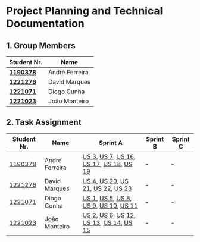 # Project Planning and Technical Documentation
## 1. Group Members

| Student Nr.	                             | Name	            |
|------------------------------------------|------------------|
| **[1190378](../membros/1190378/readme.md)** | André Ferreira   |
| **[1221276](../membros/1221276/readme.md)** | David Marques |
| **[1221071](../membros/1221071/readme.md)** | Diogo Cunha      |
| **[1221023](../membros/1221023/readme.md)** | João Monteiro   |

## 2. Task Assignment

| Student Nr.   | Name    | Sprint A | Sprint B   | Sprint C |
|--------------------------------------|------------------|----------|--------------------------------------------------------------------------------------------------------------------------------------------------------------------------------------------------------------------|----------|
| [1190378](../membros/1190378/readme.md) | André Ferreira   | [US 3](sprint-a/us3/readme.md), [US 7](sprint-a/us7/readme.md), [US 16](sprint-a/us16/readme.md), [US 17](sprint-a/us17/readme.md), [US 18](sprint-a/us18/readme.md), [US 19](sprint-a/us19/readme.md)| - | - |
| [1221276](../membros/1221276/readme.md) | David Marques | [US 4](sprint-a/us4/readme.md), [US 20](sprint-a/us20/readme.md), [US 21](sprint-a/us21/readme.md), [US 22](sprint-a/us22/readme.md), [US 23](sprint-a/us23/readme.md) | - | - |
| [1221071](../membros/1221071/readme.md) | Diogo Cunha  | [US 1](sprint-a/us1/readme.md), [US 5](sprint-a/us5/readme.md), [US 8](sprint-a/us8/readme.md), [US 9](sprint-a/us9/readme.md), [US 10](sprint-a/us10/readme.md), [US 11](sprint-a/us11/readme.md)  | - | -        |
| [1221023](membros/1221023/readme.md) | João Monteiro | [US 2](sprint-a/us2/readme.md), [US 6](sprint-a/us6/readme.md), [US 12](sprint-a/us12/readme.md), [US 13](sprint-a/us13/readme.md), [US 14](sprint-a/us14/readme.md), [US 15](sprint-a/us15/readme.md) | - | - |